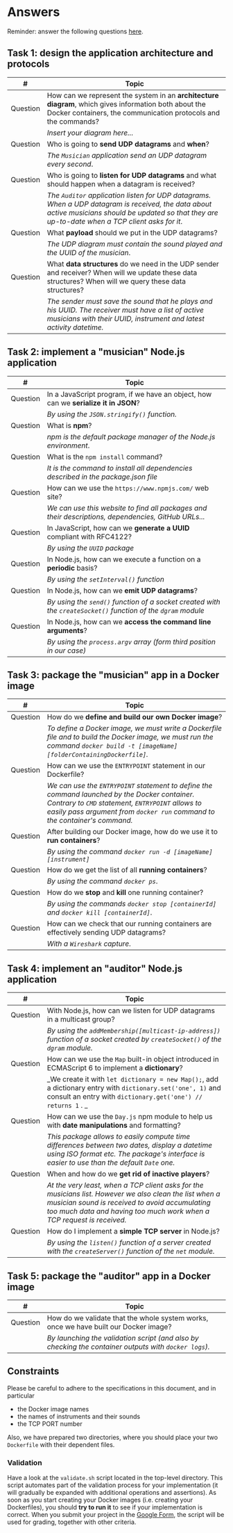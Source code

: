 # Answers

Reminder: answer the following questions [here](https://forms.gle/6SM7cu4cYhNsRvqX8).

## Task 1: design the application architecture and protocols

| #        | Topic                                                        |
| -------- | ------------------------------------------------------------ |
| Question | How can we represent the system in an **architecture diagram**, which gives information both about the Docker containers, the communication protocols and the commands? |
|          | _Insert your diagram here..._                                |
| Question | Who is going to **send UDP datagrams** and **when**?         |
|          | _The `Musician` application send an UDP datagram every second_. |
| Question | Who is going to **listen for UDP datagrams** and what should happen when a datagram is received? |
|          | _The `Auditor` application listen for UDP datagrams. When a UDP datagram is received, the data about active musicians should be updated so that they are up-to-date when a TCP client asks for it_. |
| Question | What **payload** should we put in the UDP datagrams?         |
|          | _The UDP diagram must contain the sound played and the UUID of the musician_. |
| Question | What **data structures** do we need in the UDP sender and receiver? When will we update these data structures? When will we query these data structures? |
|          | _The sender must save the sound that he plays and his UUID. The receiver must have a list of active musicians with their UUID, instrument and latest activity datetime._ |

## Task 2: implement a "musician" Node.js application

| #        | Topic                                                        |
| -------- | ------------------------------------------------------------ |
| Question | In a JavaScript program, if we have an object, how can we **serialize it in JSON**? |
|          | _By using the `JSON.stringify()` function._                  |
| Question | What is **npm**?                                             |
|          | _npm is the default package manager of the Node.js environment_. |
| Question | What is the `npm install` command?                           |
|          | _It is the command to install all dependencies described in the package.json file_ |
| Question | How can we use the `https://www.npmjs.com/` web site?        |
|          | _We can use this website to find all packages and their descriptions, dependencies, GitHub URLs..._ |
| Question | In JavaScript, how can we **generate a UUID** compliant with RFC4122? |
|          | _By using the `UUID` package_                                |
| Question | In Node.js, how can we execute a function on a **periodic** basis? |
|          | _By using the `setInterval()` function_                      |
| Question | In Node.js, how can we **emit UDP datagrams**?               |
|          | _By using the `send()` function of a socket created with the `createSocket()` function of the `dgram` module_ |
| Question | In Node.js, how can we **access the command line arguments**? |
|          | _By using the `process.argv` array (form third position in our case)_ |

## Task 3: package the "musician" app in a Docker image

| #        | Topic                                                        |
| -------- | ------------------------------------------------------------ |
| Question | How do we **define and build our own Docker image**?         |
|          | _To define a Docker image, we must write a Dockerfile file and to build the Docker image, we must run the command `docker build -t [imageName] [folderContainingDockerfile]`._ |
| Question | How can we use the `ENTRYPOINT` statement in our Dockerfile? |
|          | _We can use the `ENTRYPOINT` statement to define the command launched by the Docker container. Contrary to `CMD` statement, `ENTRYPOINT` allows to easily pass argument from `docker run` command to the container's command._ |
| Question | After building our Docker image, how do we use it to **run containers**? |
|          | _By using the command `docker run -d [imageName] [instrument]`_ |
| Question | How do we get the list of all **running containers**?        |
|          | _By using the command `docker ps`_.                          |
| Question | How do we **stop** and **kill** one running container?       |
|          | _By using the commands `docker stop [containerId]` and `docker kill [containerId]`_. |
| Question | How can we check that our running containers are effectively sending UDP datagrams? |
|          | _With a `Wireshark` capture_.                                |

## Task 4: implement an "auditor" Node.js application

| #        | Topic                                                        |
| -------- | ------------------------------------------------------------ |
| Question | With Node.js, how can we listen for UDP datagrams in a multicast group? |
|          | _By using the `addMembership([multicast-ip-address])` function of a socket created by `createSocket()` of the `dgram` module._ |
| Question | How can we use the `Map` built-in object introduced in ECMAScript 6 to implement a **dictionary**? |
|          | _We create it with `let dictionary = new Map();`, add a dictionary entry with `dictionary.set('one', 1)` and consult an entry with `dictionary.get('one') // returns 1` . _ |
| Question | How can we use the `Day.js` npm module to help us with **date manipulations** and formatting? |
|          | _This package allows to easily compute time differences between two dates, display a datetime using ISO format etc. The package's interface is easier to use than the default `Date` one._ |
| Question | When and how do we **get rid of inactive players**?          |
|          | _At the very least, when a TCP client asks for the musicians list. However we also clean the list when a musician sound is received to avoid accumulating too much data and having too much work when a TCP request is received._ |
| Question | How do I implement a **simple TCP server** in Node.js?       |
|          | _By using the `listen()` function of a server created with the `createServer()` function of the `net` module._ |

## Task 5: package the "auditor" app in a Docker image

| #        | Topic                                                        |
| -------- | ------------------------------------------------------------ |
| Question | How do we validate that the whole system works, once we have built our Docker image? |
|          | _By launching the validation script (and also by checking the container outputs with `docker logs`)._ |

## Constraints

Please be careful to adhere to the specifications in this document, and in particular

- the Docker image names
- the names of instruments and their sounds
- the TCP PORT number

Also, we have prepared two directories, where you should place your two `Dockerfile` with their dependent files.

### Validation

Have a look at the `validate.sh` script located in the top-level directory. This script automates part of the validation process for your implementation (it will gradually be expanded with additional operations and assertions). As soon as you start creating your Docker images (i.e. creating your Dockerfiles), you should **try to run it** to see if your implementation is correct. When you submit your project in the [Google Form](https://forms.gle/6SM7cu4cYhNsRvqX8), the script will be used for grading, together with other criteria.